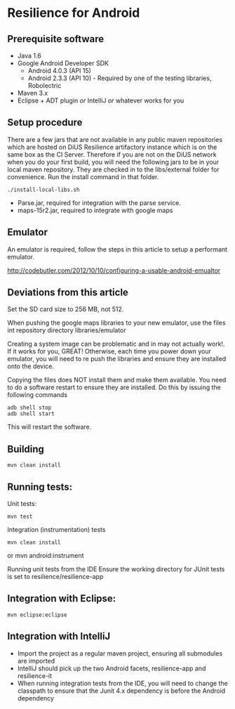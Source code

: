 Resilience for Android
======================

Prerequisite software
---------------------

* Java 1.6
* Google Android Developer SDK
	* Android 4.0.3 (API 15)
	* Android 2.3.3 (API 10) - Required by one of the testing libraries, Robolectric
* Maven 3.x
* Eclipse + ADT plugin *or* IntelliJ *or* whatever works for you


Setup procedure
----------------
There are a few jars that are not available in any public maven repositories which are hosted on DiUS Resilience artifactory instance which is on the same box as the CI Server.  Therefore if you are not on the DiUS network when you do your first build, you will need the following jars to be in your local maven repository.  They are checked in to the libs/external folder for convenience.  Run the install command in that folder.

	./install-local-libs.sh

  * Parse.jar, required for integration with the parse service.
  * maps-15r2.jar, required to integrate with google maps

Emulator
--------
  An emulator is required, follow the steps in this article to setup a performant emulator.

  http://codebutler.com/2012/10/10/configuring-a-usable-android-emualtor

  Deviations from this article
  ----------------------------

  Set the SD card size to 256 MB, not 512.
  
  When pushing the google maps libraries to your new emulator, use the files int repository directory libraries/emulator
  
  Creating a system image can be problematic and in may not actually work!.  
  If it works for you, GREAT!  Otherwise, each time you power down your emulator, you will need to re push the libraries and  ensure they are installed onto the device. 

  Copying the files does NOT install them and make them available.  You need to do a software restart to ensure they are installed.  Do this by issuing the following commands
	
	adb shell stop
	adb shell start
	
  This will restart the software.

Building
--------

	mvn clean install


Running tests:
--------------

  Unit tests:

    mvn test

  Integration (instrumentation) tests

    mvn clean install 
  or 
	mvn android:instrument

  Running unit tests from the IDE
	Ensure the working directory for JUnit tests is set to resilience/resilience-app


Integration with Eclipse:
-------------------------

    mvn eclipse:eclipse


Integration with IntelliJ
-------------------------
  * Import the project as a regular maven project, ensuring all submodules are imported
  * IntelliJ should pick up the two Android facets, resilience-app and resilience-it
  * When running integration tests from the IDE, you will need to change the classpath to ensure that the Junit 4.x dependency is before the Android dependency